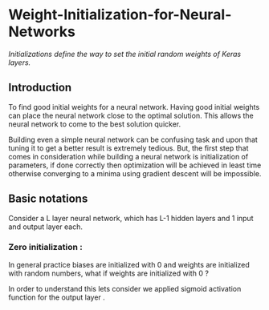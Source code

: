 # Weight-Initialization-for-Neural-Networks
_Initializations define the way to set the initial random weights of Keras layers._

## Introduction

To find good initial weights for a neural network. 
Having good initial weights can place the neural network close to the optimal solution. This allows the neural network to come to the best solution quicker.

Building even a simple neural network can be confusing task and upon that tuning it to get a better result is extremely tedious. But, the first step that comes in consideration while building a neural network is initialization of parameters, if done correctly then optimization will be achieved in least time otherwise converging to a minima using gradient descent will be impossible.

## Basic notations

Consider a L layer neural network, which has L-1 hidden layers and 1 input and output layer each.
### Zero initialization :

In general practice biases are initialized with 0 and weights are initialized with random numbers, what if weights are initialized with 0 ?

In order to understand this lets consider we applied sigmoid activation function for the output layer .
